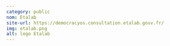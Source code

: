 ```yaml
---
category: public
nom: Etalab
site-url: https://democracyos.consultation.etalab.gouv.fr/
img: etalab.png
alt: logo Etalab
---
```

